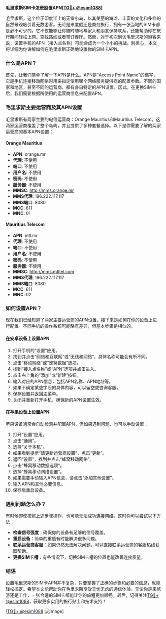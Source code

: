 **毛里求斯SIM卡怎麽設置APN[[TG💪+ @esim1088](https://t.me/s/esim1088)]**

毛里求斯，这个位于印度洋上的天堂小岛，以其美丽的海滩、丰富的文化和多样的自然景观吸引着无数游客。无论是来度假还是商务旅行，拥有一张当地的SIM卡都是必不可少的。它不仅能够让你随时随地与家人和朋友保持联系，还能帮助你在旅行期间轻松上网，查找路线或者预订餐厅。然而，对于初次到访毛里求斯的游客来说，设置手机的APN（接入点名称）可能会成为一个小小的挑战。别担心，本文将详细为你讲解如何在毛里求斯正确地设置你的SIM卡APN。

### 什么是APN？

首先，让我们简单了解一下APN是什么。APN是“Access Point Name”的缩写，它是手机连接移动网络时用来指定使用哪个网络服务提供商的配置参数。不同的国家和地区，甚至不同的运营商，都有各自特定的APN设置。因此，在更换SIM卡后，我们需要根据所使用的运营商信息来配置APN。

### 毛里求斯主要运营商及其APN设置

毛里求斯有两家主要的电信运营商：Orange Mauritius和Mauritius Telecom。这两家运营商覆盖了整个岛屿，并且提供了多种套餐选择。以下是你需要了解的两家运营商的基本APN设置：

#### Orange Mauritius

- **APN**: orange.mr
- **代理**: 不使用
- **端口**: 不使用
- **用户名**: 不使用
- **密码**: 不使用
- **服务器**: 不使用
- **MMSC**: http://mms.orange.mr
- **MMS代理**: 196.222.117.117
- **MMS端口**: 8080
- **MCC**: 611
- **MNC**: 01

#### Mauritius Telecom

- **APN**: mtl.mr
- **代理**: 不使用
- **端口**: 不使用
- **用户名**: 不使用
- **密码**: 不使用
- **服务器**: 不使用
- **MMSC**: http://mms.mtltel.com
- **MMS代理**: 196.222.117.117
- **MMS端口**: 8080
- **MCC**: 611
- **MNC**: 02

### 如何设置APN？

现在我们已经知道了两家主要运营商的APN设置，接下来是如何在你的设备上进行配置。不同手机的操作系统可能略有差异，但基本步骤是相似的。

#### 在安卓设备上设置APN

1. 打开手机的“设置”应用。
2. 找到并点击“网络和互联网”或“无线和网络”，具体名称可能会有所不同。
3. 点击“移动网络”或“蜂窝数据”选项。
4. 找到“接入点名称”或“APN”选项并点击进入。
5. 点击右上角的“添加”或“新建”按钮。
6. 输入对应的APN信息，包括APN名称、APN地址等。
7. 如果不确定某些字段的具体内容，可以留空或咨询客服。
8. 保存设置并返回主菜单。
9. 关闭并重新打开手机，确保新的APN设置生效。

#### 在苹果设备上设置APN

苹果设备通常会自动检测并配置APN，但如果遇到问题，也可以手动设置：

1. 打开“设置”应用。
2. 点击“通用”。
3. 选择“关于本机”。
4. 如果看到提示“请更新运营商设置”，点击“更新”。
5. 返回“设置”，找到并点击“蜂窝移动网络”。
6. 点击“蜂窝移动数据选项”。
7. 选择“蜂窝移动网络设置”。
8. 如果需要手动输入APN信息，请点击“添加其他设置”。
9. 输入APN和其他必要信息。
10. 保存后重启设备。

### 遇到问题怎么办？

有时候即使按照上述步骤操作，也可能无法成功连接网络。这时你可以尝试以下方法：

- **检查信号强度**：确保你的设备有足够的信号覆盖。
- **重启设备**：简单的重启有时能解决很多问题。
- **联系运营商客服**：如果仍然无法解决问题，可以直接联系运营商的客服热线获取帮助。
- **更换SIM卡槽**：有些情况下，切换SIM卡槽的位置也能改善连接质量。

### 结语

设置毛里求斯的SIM卡APN并不复杂，只要掌握了正确的步骤和必要的信息，就能轻松搞定。希望本文能帮助你在毛里求斯享受无忧无虑的通信体验。无论你是来旅游还是工作，一张合适的SIM卡都能让你的旅程更加顺畅。最后，记得关注[TG💪+ @esim1088](https://t.me/s/esim1088)，获取更多实用的旅行贴士和技术支持！

[[TG💪+ @esim1088](https://t.me/s/esim1088) ![Image](https://i.postimg.cc/4NQfJmqS/Snipaste-2025-05-13-00-14-12.png)]